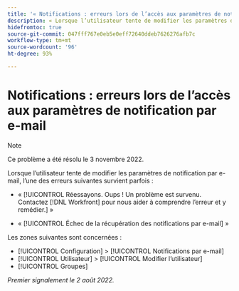 ```yaml
---
title: '« Notifications : erreurs lors de l’accès aux paramètres de notification par e-mail »'
description: « Lorsque l’utilisateur tente de modifier les paramètres de notification par e-mail, une erreur survient parfois. »
hidefromtoc: true
source-git-commit: 047fff767e0eb5e0eff72640ddeb7626276afb7c
workflow-type: tm+mt
source-wordcount: '96'
ht-degree: 93%

---
```



# Notifications : erreurs lors de l’accès aux paramètres de notification par e-mail

>[!NOTE]
>
>Ce problème a été résolu le 3 novembre 2022.

Lorsque l’utilisateur tente de modifier les paramètres de notification par e-mail, l’une des erreurs suivantes survient parfois :

* « [!UICONTROL Réessayons. Oups ! Un problème est survenu. Contactez [!DNL Workfront] pour nous aider à comprendre l’erreur et y remédier.] »

* « [!UICONTROL Échec de la récupération des notifications par e-mail] »

Les zones suivantes sont concernées :

* [!UICONTROL Configuration] > [!UICONTROL Notifications par e-mail]
* [!UICONTROL Utilisateur] > [!UICONTROL Modifier l’utilisateur]
* [!UICONTROL Groupes]

_Premier signalement le 2 août 2022._

